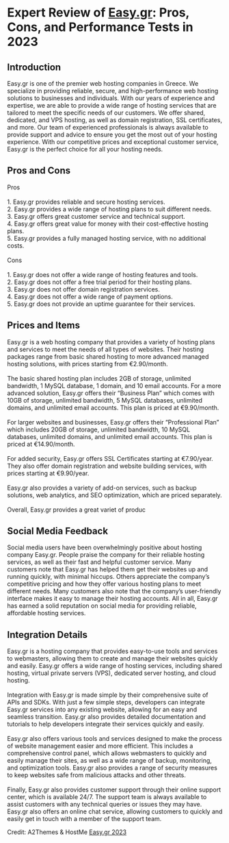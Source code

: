 <h1>Expert Review of <a href="https://a2themes.com/easygr-reviews">Easy.gr</a>: Pros, Cons, and Performance Tests in 2023</h1>
<h2>Introduction</h2>
Easy.gr is one of the premier web hosting companies in Greece. We specialize in providing reliable, secure, and high-performance web hosting solutions to businesses and individuals. With our years of experience and expertise, we are able to provide a wide range of hosting services that are tailored to meet the specific needs of our customers. We offer shared, dedicated, and VPS hosting, as well as domain registration, SSL certificates, and more. Our team of experienced professionals is always available to provide support and advice to ensure you get the most out of your hosting experience. With our competitive prices and exceptional customer service, Easy.gr is the perfect choice for all your hosting needs.
<h2>Pros and Cons</h2>
Pros<br><br>1. Easy.gr provides reliable and secure hosting services.<br>2. Easy.gr provides a wide range of hosting plans to suit different needs.<br>3. Easy.gr offers great customer service and technical support.<br>4. Easy.gr offers great value for money with their cost-effective hosting plans.<br>5. Easy.gr provides a fully managed hosting service, with no additional costs.<br><br>Cons<br><br>1. Easy.gr does not offer a wide range of hosting features and tools.<br>2. Easy.gr does not offer a free trial period for their hosting plans.<br>3. Easy.gr does not offer domain registration services.<br>4. Easy.gr does not offer a wide range of payment options.<br>5. Easy.gr does not provide an uptime guarantee for their services.
<h2>Prices and Items</h2>
Easy.gr is a web hosting company that provides a variety of hosting plans and services to meet the needs of all types of websites. Their hosting packages range from basic shared hosting to more advanced managed hosting solutions, with prices starting from €2.90/month. <br><br>The basic shared hosting plan includes 2GB of storage, unlimited bandwidth, 1 MySQL database, 1 domain, and 10 email accounts. For a more advanced solution, Easy.gr offers their “Business Plan” which comes with 10GB of storage, unlimited bandwidth, 5 MySQL databases, unlimited domains, and unlimited email accounts. This plan is priced at €9.90/month. <br><br>For larger websites and businesses, Easy.gr offers their “Professional Plan” which includes 20GB of storage, unlimited bandwidth, 10 MySQL databases, unlimited domains, and unlimited email accounts. This plan is priced at €14.90/month.<br><br>For added security, Easy.gr offers SSL Certificates starting at €7.90/year. They also offer domain registration and website building services, with prices starting at €9.90/year.<br><br>Easy.gr also provides a variety of add-on services, such as backup solutions, web analytics, and SEO optimization, which are priced separately. <br><br>Overall, Easy.gr provides a great variet of produc
<h2>Social Media Feedback</h2>
Social media users have been overwhelmingly positive about hosting company Easy.gr. People praise the company for their reliable hosting services, as well as their fast and helpful customer service. Many customers note that Easy.gr has helped them get their websites up and running quickly, with minimal hiccups. Others appreciate the company’s competitive pricing and how they offer various hosting plans to meet different needs. Many customers also note that the company’s user-friendly interface makes it easy to manage their hosting accounts. All in all, Easy.gr has earned a solid reputation on social media for providing reliable, affordable hosting services.
<h2>Integration Details</h2>
Easy.gr is a hosting company that provides easy-to-use tools and services to webmasters, allowing them to create and manage their websites quickly and easily. Easy.gr offers a wide range of hosting services, including shared hosting, virtual private servers (VPS), dedicated server hosting, and cloud hosting.<br><br>Integration with Easy.gr is made simple by their comprehensive suite of APIs and SDKs. With just a few simple steps, developers can integrate Easy.gr services into any existing website, allowing for an easy and seamless transition. Easy.gr also provides detailed documentation and tutorials to help developers integrate their services quickly and easily.<br><br>Easy.gr also offers various tools and services designed to make the process of website management easier and more efficient. This includes a comprehensive control panel, which allows webmasters to quickly and easily manage their sites, as well as a wide range of backup, monitoring, and optimization tools. Easy.gr also provides a range of security measures to keep websites safe from malicious attacks and other threats.<br><br>Finally, Easy.gr also provides customer support through their online support center, which is available 24/7. The support team is always available to assist customers with any technical queries or issues they may have. Easy.gr also offers an online chat service, allowing customers to quickly and easily get in touch with a member of the support team.
<p>Credit: A2Themes & HostMe <a href="https://a2themes.com/easygr-reviews">Easy.gr 2023</a></p>